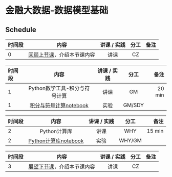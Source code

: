 # 金融大数据-数据模型基础

## Schedule

|  时间段  |  内容    |   讲课 / 实践   |  分工  |    备注   |
| :---     |   :----:    |   :----:    |    :----:    |       ---: |
|    0     | [回顾上节课](6-FBD.md)，介绍本节课内容     |  讲课    |     CZ     |         |


|时间段   |  内容    | 讲课 / 实践     |  分工  |  备注       |
| :---    |   :----:    |   :----:    |    :----:    | ---: |
|    1    |   Python数学工具-积分与符号计算   |    讲课  |      GM    |     20 min    |
|    1    |   [积分与符号计算notebook](https://github.com/saturn-lab/FBDQA-2020A/blob/master/Computing/learnPython3/12_Math_Tools_积分.ipynb)     |    实验  |      GM/SDY     |         |

|时间段   |  内容    | 讲课 / 实践     |  分工  |  备注       |
| :---    |   :----:    |   :----:    |    :----:    | ---: |
|    2    |   Python计算库     |    讲课  |      WHY     |    15 min     |
|    2    |   [Python计算库notebook]()  |    实验  |      WHY/GM     |         |

|时间段   |  内容    | 讲课 / 实践     |  分工  |备注       |
| :---    |   :----:    |   :----:    |    :----:    |       ---: |
|    3    | [展望下节课](8-FBD.md)，介绍本节课内容     |  讲课    |     CZ     |         |
